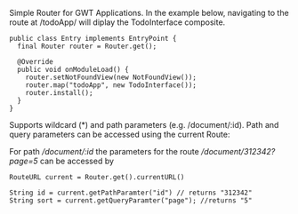 Simple Router for GWT Applications. In the example below, navigating to the route at /todoApp/ will diplay the TodoInterface composite.

```
public class Entry implements EntryPoint {
  final Router router = Router.get();

  @Override
  public void onModuleLoad() {
    router.setNotFoundView(new NotFoundView()); 
    router.map("todoApp", new TodoInterface());
    router.install();
  }
}
```
Supports wildcard (*) and path parameters (e.g. /document/:id). 
Path and query parameters can be accessed using the current Route:

For path <i>/document/:id</i> the parameters for the route <i>/document/312342?page=5</i> can be accessed by 
```
RouteURL current = Router.get().currentURL()

String id = current.getPathParamter("id") // returns "312342"
String sort = current.getQueryParamter("page"); //returns "5"

```
